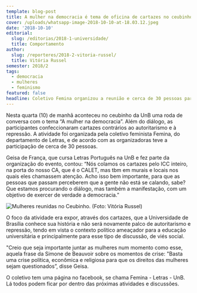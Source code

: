 ```yaml
---
template: blog-post
title: A mulher na democracia é tema de oficina de cartazes no ceubinho
cover: /uploads/whatsapp-image-2018-10-10-at-18.03.12.jpeg
date: '2018-10-10'
editorial:
  slug: /editorias/2018-1-universidade/
  title: Comportamento
author:
  slug: /reporteres/2018-2-vitoria-russel/
  title: Vitória Russel
semester: 2018/2
tags:
  - democracia
  - mulheres
  - feminismo
featured: false
headline: Coletivo Femina organizou a reunião e cerca de 30 pessoas participaram
---
```

Nesta quarta (10) de manhã aconteceu no ceubinho da UnB uma roda de conversa com o tema “A mulher na democracia”. Além do diálogo, as participantes confeccionaram cartazes contrários ao autoritarismo e à repressão. A atividade foi organizada pela coletivo feminista Femina, do departamento de Letras, e de acordo com as organizadoras teve a participação de cerca de 30 pessoas. 

Geisa de França, que cursa Letras Português na UnB e fez parte da organização do evento, contou: “Nós colamos os cartazes pelo ICC inteiro, na porta do nosso CA, que é o CALET, mas tbm em murais e locais nos quais eles chamassem atenção. Acho isso  bem importante, para que as pessoas que passam perceberem que a gente não está se calando, sabe? Que estamos procurando o diálogo, mas também a manifestação, com um objetivo de exercer de verdade a democracia.”

![Mulheres reunidas no Ceubinho. (Foto: Vitória Russel)](/uploads/whatsapp-image-2018-10-10-at-18.03.12.jpeg)

O foco da atividade era expor, através dos cartazes, que a Universidade de Brasília conhece sua história e não será novamente palco de autoritarismo e repressão, tendo em vista o contexto político ameaçador para a educação universitária e principalmente para esse tipo de discussão, de viés social. 

"Creio que seja importante juntar as mulheres num momento como esse, aquela frase da Simone de Beauvoir sobre os momentos de crise: "Basta uma crise política, econômica e religiosa para que os direitos das mulheres sejam questionados”, disse Geisa. 

O coletivo tem uma página no facebook, se chama Femina - Letras - UnB. Lá todos podem ficar por dentro das próximas atividades e discussões.
